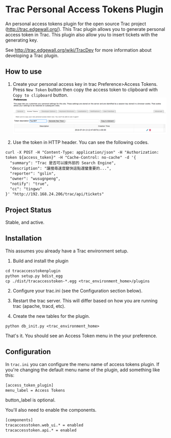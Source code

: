 Trac Personal Access Tokens Plugin
==================================

An personal access tokens plugin for the open source Trac project
(http://trac.edgewall.org/). This Trac plugin allows you to generate personal access token in Trac. 
This plugin also allow you to insert tickets with the generating key. 

See http://trac.edgewall.org/wiki/TracDev for more information about developing
a Trac plugin.


How to use
----------

1. Create your personal access key in trac Preference>Access Tokens. Press `New Token` button then copy the access token to clipboard with `Copy to clipboard` button.
![screenshot](https://raw.githubusercontent.com/wusung/TracAccessTokenPlugin/master/tracaccesstoken/htdocs/img/example.png "Screenshot")


2. Use the token in HTTP header. You can see the following codes.

```
curl -X POST -H "Content-Type: application/json" -H "Authorization: token ${access_token}" -H "Cache-Control: no-cache" -d '{
  "summary": "Trac 是否可以接外部的 Search Engine",
  "description": "讓搜尋速度變快這點還蠻重要的...",
  "reporter": "gslin",
  "owner": "wusugnpeng",
  "notify": "true",
  "cc": "tingwu"
}' "http://192.168.24.206/trac/api/tickets"

```


Project Status
--------------
Stable, and active.


Installation
------------

This assumes you already have a Trac environment setup.

1. Build and install the plugin
```
cd tracaccesstokenplugin
python setup.py bdist_egg
cp ./dist/tracaccesstoken-*.egg <trac_environment_home>/plugins
```

2. Configure your trac.ini (see the Configuration section below).

3. Restart the trac server. This will differ based on how you are running trac (apache, tracd, etc).

4. Create the new tables for the plugin.
```
python db_init.py <trac_environment_home>
```

That's it. You should see an Access Token menu in the your preference.



Configuration
-------------

In `trac.ini` you can configure the menu name of access tokens plugin. If
you're changing the default menu name of the plugin, add something like this:

```
[access_token_plugin]
menu_label = Access Tokens
```

button_label is optional.


You'll also need to enable the components.

```
[components]
tracaccesstoken.web_ui.* = enabled
tracaccesstoken.api.* = enabled
```
